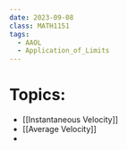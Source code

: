 ```yaml
---
date: 2023-09-08
class: MATH1151
tags:
  - AAOL
  - Application_of_Limits
---
```

# Topics:
- [[Instantaneous Velocity]]
- [[Average Velocity]]
- 


 